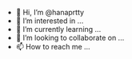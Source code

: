 - 👋 Hi, I’m @hanaprtty
- 👀 I’m interested in ...
- 🌱 I’m currently learning ...
- 💞️ I’m looking to collaborate on ...
- 📫 How to reach me ...

<!---
hanaprtty/hanaprtty is a ✨ special ✨ repository because its `README.md` (this file) appears on your GitHub profile.
You can click the Preview link to take a look at your changes.
--->
